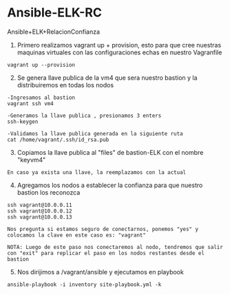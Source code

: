 # Ansible-ELK-RC
Ansible+ELK+RelacionConfianza


1. Primero realizamos vagrant up + provision, esto para que cree nuestras maquinas virtuales con las configuraciones echas en nuestro Vagranfile
```
vagrant up --provision
```
2. Se genera llave publica de la vm4 que sera nuestro bastion y la distribuiremos en todas los nodos
```
-Ingresamos al bastion
vagrant ssh vm4

-Generamos la llave publica , presionamos 3 enters
ssh-keygen 

-Validamos la llave publica generada en la siguiente ruta 
cat /home/vagrant/.ssh/id_rsa.pub
```
3. Copiamos la llave publica al "files" de bastion-ELK con el nombre "keyvm4"
```
En caso ya exista una llave, la reemplazamos con la actual
```
4. Agregamos los nodos a establecer la confianza para que nuestro bastion los reconozca
```
ssh vagrant@10.0.0.11
ssh vagrant@10.0.0.12
ssh vagrant@10.0.0.13 

Nos pregunta si estamos seguro de conectarnos, ponemos "yes" y colocamos la clave en este caso es: "vagrant"

NOTA: Luego de este paso nos conectaremos al nodo, tendremos que salir con "exit" para replicar el paso en los nodos restantes desde el bastion
```
5. Nos dirijimos a /vagrant/ansible y ejecutamos en playbook
```
ansible-playbook -i inventory site-playbook.yml -k
```


